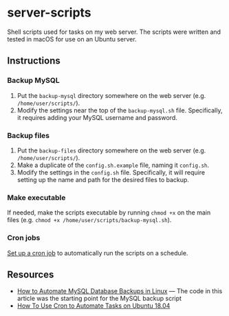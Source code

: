 # server-scripts

Shell scripts used for tasks on my web server. The scripts were written and tested in macOS for use on an Ubuntu server.

## Instructions

### Backup MySQL

1. Put the `backup-mysql` directory somewhere on the web server (e.g. `/home/user/scripts/`).
2. Modify the settings near the top of the `backup-mysql.sh` file. Specifically, it requires adding your MySQL username and password.

### Backup files

1. Put the `backup-files` directory somewhere on the web server (e.g. `/home/user/scripts/`).
2. Make a duplicate of the `config.sh.example` file, naming it `config.sh`.
3. Modify the settings in the `config.sh` file. Specifically, it will require setting up the name and path for the desired files to backup.

### Make executable

If needed, make the scripts executable by running `chmod +x` on the main files (e.g. `chmod +x /home/user/scripts/backup-mysql.sh`).

### Cron jobs

[Set up a cron job](https://www.digitalocean.com/community/tutorials/how-to-use-cron-to-automate-tasks-ubuntu-1804) to automatically run the scripts on a schedule.

## Resources

- [How to Automate MySQL Database Backups in Linux](https://sqlbak.com/blog/how-to-automate-mysql-database-backups-in-linux) — The code in this article was the starting point for the MySQL backup script
- [How To Use Cron to Automate Tasks on Ubuntu 18.04](https://www.digitalocean.com/community/tutorials/how-to-use-cron-to-automate-tasks-ubuntu-1804)
